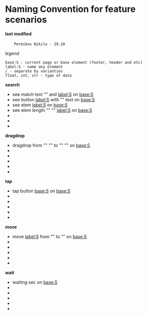 # Naming Convention for feature scenarios

#### last modfied
        Permikov Nikita - 29.10
        

*legend*
```
base:S - current page or base element (footer, header and etc)
label:S - name any element
/ - separate by varianties
float, int, str - type of data
```
        
**search**

- see match text "<str>" and <label:S> on <base:S>
- see button <label:S> with "<str>" text on <base:S>
- see elem <label:S> on <base:S>
- see elem length "<str>" "<str>" <label:S> on <base:S>
-
-
-


**dragdrop**

- dragdrop from "<float>" "<float>" to "<float>" "<float>" on <base:S>
-
-
-
-
-


**tap**

- tap button <base:S> on <base:S>
-
-
-
-
-


**move**

- move <label:S> from "<str>" to "<str>" on <base:S>
-
-
-
-
-

**wait**

- waiting <int> sec on <base:S>
-
-
-
-
-